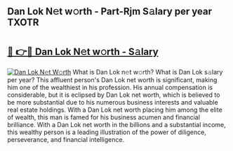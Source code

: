 ## Dan Lok N𝚎t w𝚘rth - Part-Rjm S𝚊lary per year TXOTR

# <h2><a href="http://gc2eur.nevu.top/?p=Dan+Lok">🔗 👉🔴 Dan Lok N𝚎t w𝚘rth - S𝚊lary</a></h2>

[![Dan Lok N𝚎t W𝚘rth](https://i.imgur.com/Oavwk0R.jpeg)](http://gc2eur.nevu.top/?p=Dan+Lok)
What is Dan Lok n𝚎t w𝚘rth? What is Dan Lok s𝚊lary per year?
This affluent person's Dan Lok net worth is significant, making him one of the wealthiest in his profession. His annual compensation is considerable, but it is eclipsed by Dan Lok net worth, which is believed to be more substantial due to his numerous business interests and valuable real estate holdings. With a Dan Lok net worth placing him among the elite of wealth, this man is famed for his business acumen and financial brilliance. With a Dan Lok net worth in the billions and a substantial income, this wealthy person is a leading illustration of the power of diligence, perseverance, and financial intelligence.
